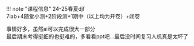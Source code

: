 !!! note "课程信息"
    24-25春夏djf  
    7lab+4随堂小测+2阶段测+1期中（以上均为开卷）+闭卷  

事情好多，虽然ai可以完成很大一部分  
最后期末考得挺细的也挺难的，多看看ppt吧...最后没时间复习人机真是太坏了  